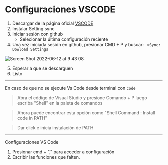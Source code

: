 # Configuraciones VSCODE

1. Descargar de la página oficial [VSCODE](https://code.visualstudio.com/download)
2. Instalar Setting sync
3. Iniciar sesión con github
    - Selecionar la última configuración reciente
4. Una vez iniciada sesión en github, presionar CMD + P y buscar: ``` >Sync: Dowload Settings```

![Screen Shot 2022-06-12 at 9 43 08](https://user-images.githubusercontent.com/65741972/173238631-be878740-4d0f-4c40-813c-e8973bcd57e1.png)



5. Esperar a que se descarguen
6. Listo

***

En caso de que no se ejecute Vs Code desde terminal con ```code```

   > Abra el código de Visual Studio y presione Comando + P 
   > luego escriba "Shell" en la paleta de comandos
   
   > Ahora puede encontrar esta opción como "Shell Command : Install code in PATH"
   
   > Dar click e inicia instalación de PATH


***

Configuraciones VS Code

1. Presionar cmd + "," para acceder a configuración
2. Escribir las funciones que falten.


